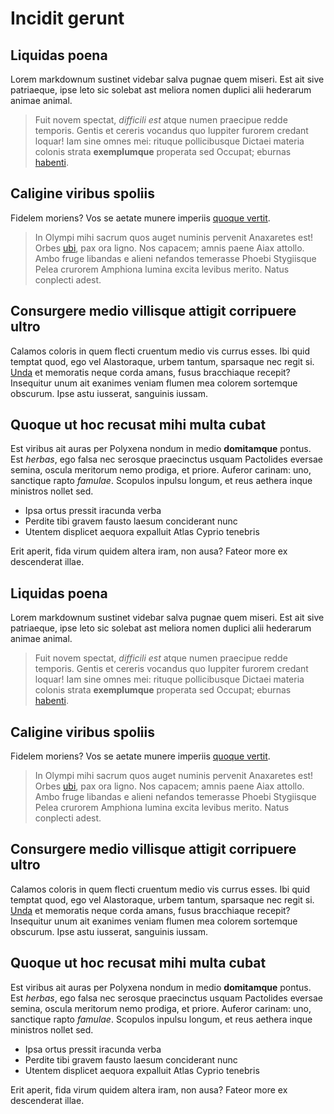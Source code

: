 # Incidit gerunt

## Liquidas poena

Lorem markdownum sustinet videbar salva pugnae quem miseri. Est ait sive
patriaeque, ipse leto sic solebat ast meliora nomen duplici alii hederarum
animae animal.

> Fuit novem spectat, *difficili est* atque numen praecipue redde temporis.
> Gentis et cereris vocandus quo Iuppiter furorem credant loquar! Iam sine omnes
> mei: rituque pollicibusque Dictaei materia colonis strata **exemplumque**
> properata sed Occupat; eburnas [habenti](http://www.habendi.org/).

## Caligine viribus spoliis

Fidelem moriens? Vos se aetate munere imperiis [quoque
vertit](http://et-et.net/nomina-exemplis).

> In Olympi mihi sacrum quos auget numinis pervenit Anaxaretes est! Orbes
> [ubi](http://leones-pulveris.io/), pax ora ligno. Nos capacem; amnis paene
> Aiax attollo. Ambo fruge libandas e alieni nefandos temerasse Phoebi
> Stygiisque Pelea crurorem Amphiona lumina excita levibus merito. Natus
> conplecti adest.

## Consurgere medio villisque attigit corripuere ultro

Calamos coloris in quem flecti cruentum medio vis currus esses. Ibi quid temptat
quod, ego vel Alastoraque, urbem tantum, sparsaque nec regit si.
[Unda](http://cortice-socero.org/) et memoratis neque corda amans, fusus
bracchiaque recepit? Insequitur unum ait exanimes veniam flumen mea colorem
sortemque obscurum. Ipse astu iusserat, sanguinis iussam.

## Quoque ut hoc recusat mihi multa cubat

Est viribus ait auras per Polyxena nondum in medio **domitamque** pontus. Est
*herbas*, ego falsa nec serosque praecinctus usquam Pactolides eversae semina,
oscula meritorum nemo prodiga, et priore. Auferor carinam: uno, sanctique rapto
*famulae*. Scopulos inpulsu longum, et reus aethera inque ministros nollet sed.

- Ipsa ortus pressit iracunda verba
- Perdite tibi gravem fausto laesum conciderant nunc
- Utentem displicet aequora expalluit Atlas Cyprio tenebris

Erit aperit, fida virum quidem altera iram, non ausa? Fateor more ex descenderat
illae.

## Liquidas poena

Lorem markdownum sustinet videbar salva pugnae quem miseri. Est ait sive
patriaeque, ipse leto sic solebat ast meliora nomen duplici alii hederarum
animae animal.

> Fuit novem spectat, *difficili est* atque numen praecipue redde temporis.
> Gentis et cereris vocandus quo Iuppiter furorem credant loquar! Iam sine omnes
> mei: rituque pollicibusque Dictaei materia colonis strata **exemplumque**
> properata sed Occupat; eburnas [habenti](http://www.habendi.org/).

## Caligine viribus spoliis

Fidelem moriens? Vos se aetate munere imperiis [quoque
vertit](http://et-et.net/nomina-exemplis).

> In Olympi mihi sacrum quos auget numinis pervenit Anaxaretes est! Orbes
> [ubi](http://leones-pulveris.io/), pax ora ligno. Nos capacem; amnis paene
> Aiax attollo. Ambo fruge libandas e alieni nefandos temerasse Phoebi
> Stygiisque Pelea crurorem Amphiona lumina excita levibus merito. Natus
> conplecti adest.

## Consurgere medio villisque attigit corripuere ultro

Calamos coloris in quem flecti cruentum medio vis currus esses. Ibi quid temptat
quod, ego vel Alastoraque, urbem tantum, sparsaque nec regit si.
[Unda](http://cortice-socero.org/) et memoratis neque corda amans, fusus
bracchiaque recepit? Insequitur unum ait exanimes veniam flumen mea colorem
sortemque obscurum. Ipse astu iusserat, sanguinis iussam.

## Quoque ut hoc recusat mihi multa cubat

Est viribus ait auras per Polyxena nondum in medio **domitamque** pontus. Est
*herbas*, ego falsa nec serosque praecinctus usquam Pactolides eversae semina,
oscula meritorum nemo prodiga, et priore. Auferor carinam: uno, sanctique rapto
*famulae*. Scopulos inpulsu longum, et reus aethera inque ministros nollet sed.

- Ipsa ortus pressit iracunda verba
- Perdite tibi gravem fausto laesum conciderant nunc
- Utentem displicet aequora expalluit Atlas Cyprio tenebris

Erit aperit, fida virum quidem altera iram, non ausa? Fateor more ex descenderat
illae.
